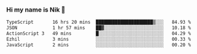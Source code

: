 ### Hi my name is Nik 👋

<!--
**NikDoe/NikDoe** is a ✨ _special_ ✨ repository because its `README.md` (this file) appears on your GitHub profile.

Here are some ideas to get you started:

- 🔭 I’m currently working on ...
- 🌱 I’m currently learning ...
- 👯 I’m looking to collaborate on ...
- 🤔 I’m looking for help with ...
- 💬 Ask me about ...
- 📫 How to reach me: ...
- 😄 Pronouns: ...
- ⚡ Fun fact: ...
-->

<!--START_SECTION:waka-->

```txt
TypeScript       16 hrs 20 mins  █████████████████████▒░░░   84.93 %
JSON             1 hr 57 mins    ██▓░░░░░░░░░░░░░░░░░░░░░░   10.18 %
ActionScript 3   49 mins         █░░░░░░░░░░░░░░░░░░░░░░░░   04.29 %
Ezhil            3 mins          ░░░░░░░░░░░░░░░░░░░░░░░░░   00.33 %
JavaScript       2 mins          ░░░░░░░░░░░░░░░░░░░░░░░░░   00.20 %
```

<!--END_SECTION:waka-->
